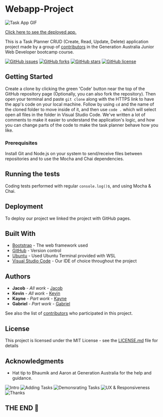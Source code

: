 # Webapp-Project

![Task App GIF](https://res.cloudinary.com/dqanv8tij/image/upload/v1614721291/task-app-mock_lflr3s.gif)

[Click here to see the deployed app.](https://jroyvde.github.io/webapp-project/)

This is a Task Planner CRUD (Create, Read, Update, Delete) application project made by a group of [contributors](https://github.com/jroyvde/webapp-project/graphs/contributors) in the Generation Australia Junior Web Developer bootcamp course.

[![GitHub issues](https://img.shields.io/github/issues/jroyvde/webapp-project)](https://github.com/jroyvde/webapp-project/issues) [![GitHub forks](https://img.shields.io/github/forks/jroyvde/webapp-project)](https://github.com/jroyvde/webapp-project/network) [![GitHub stars](https://img.shields.io/github/stars/jroyvde/webapp-project)](https://github.com/jroyvde/webapp-project/stargazers) [![GitHub license](https://img.shields.io/github/license/jroyvde/webapp-project)](https://github.com/jroyvde/webapp-project/blob/main/LICENSE) 

## Getting Started

Create a clone by clicking the green 'Code' button near the top of the GitHub repository page (Optionally, you can also fork the repository). Then open your terminal and paste `git clone` along with the HTTPS link to have the app's code on your local machine. Follow by using `cd` and the name of the cloned folder to move inside of it, and then use `code .` which will select open all files in the folder in Visual Studio Code. We've written a lot of comments to make it easier to understand the application's logic, and how you can change parts of the code to make the task planner behave how you like.

### Prerequisites

Install Git and Node.js on your system to send/receive files between repositories and to use the Mocha and Chai dependencies.

## Running the tests

Coding tests performed with regular `console.log()`s, and using Mocha & Chai.

## Deployment

To deploy our project we linked the project with GitHub pages.

## Built With

* [Bootstrap](https://getbootstrap.com/) - The web framework used
* [GitHub](https://github.com/) - Version control
* [Ubuntu](https://ubuntu.com/wsl) - Used Ubuntu Terminal provided with WSL
* [Visual Studio Code](https://code.visualstudio.com/) - Our IDE of choice throughout the project

## Authors

* **Jacob** - *All work* - [Jacob](https://github.com/jroyvde)
* **Kevin** - *All work* - [Kevin](https://github.com/kNicholas-8761)
* **Kayne** - *Part work* - [Kayne](https://github.com/zenidith)
* **Gabriel** - *Part work* - [Gabriel](https://github.com/gghigi)

See also the list of [contributors](https://github.com/jroyvde/webapp-project/graphs/contributors) who participated in this project.

## License

This project is licensed under the MIT License - see the [LICENSE.md](LICENSE.md) file for details

## Acknowledgments

* Hat tip to Bhaumik and Aaron at Generation Australia for the help and guidance.

![Intro](https://res.cloudinary.com/dqanv8tij/image/upload/v1614726595/1_wvz8pq.jpg)
![Adding Tasks](https://res.cloudinary.com/dqanv8tij/image/upload/v1614726596/3_chkuv2.jpg)
![Demonsrating Tasks](https://res.cloudinary.com/dqanv8tij/image/upload/v1614726597/4_y0nvkk.jpg)
![UX & Responsiveness](https://res.cloudinary.com/dqanv8tij/image/upload/v1614726596/5_aden9g.jpg)
![Thanks](https://res.cloudinary.com/dqanv8tij/image/upload/v1614726596/6_ktajyd.jpg)

## THE END :clap:
